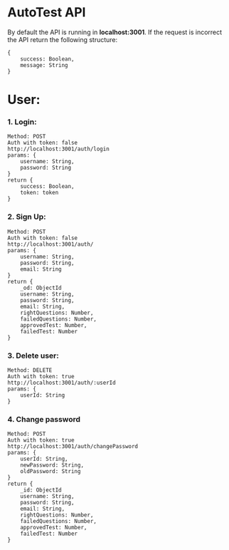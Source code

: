 # AutoTest API
By default the API is running in **localhost:3001**. If the request is incorrect the API return the following structure:
```
{
    success: Boolean,
    message: String
}
```
# User:

### 1. Login:
```
Method: POST
Auth with token: false
http://localhost:3001/auth/login
params: {
    username: String,
    password: String
}
return {
    success: Boolean,
    token: token
}
```

### 2. Sign Up:
```
Method: POST
Auth with token: false
http://localhost:3001/auth/
params: {
    username: String,
    password: String,
    email: String
}
return {
    _od: ObjectId
    username: String,
    password: String,
    email: String,
    rightQuestions: Number,
    failedQuestions: Number,
    approvedTest: Number,
    failedTest: Number
}
```

### 3. Delete user:
```
Method: DELETE
Auth with token: true
http://localhost:3001/auth/:userId
params: {
    userId: String
}
```
### 4. Change password
```
Method: POST
Auth with token: true
http://localhost:3001/auth/changePassword
params: {
    userId: String,
    newPassword: String,
    oldPassword: String
}
return {
    _id: ObjectId
    username: String,
    password: String,
    email: String,
    rightQuestions: Number,
    failedQuestions: Number,
    approvedTest: Number,
    failedTest: Number
}
```
